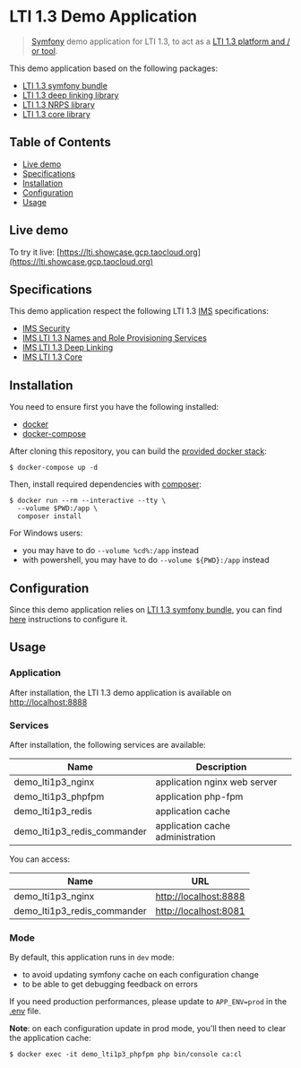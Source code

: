 # LTI 1.3 Demo Application

> [Symfony](https://symfony.com/) demo application for LTI 1.3, to act as a [LTI 1.3 platform and / or tool](http://www.imsglobal.org/spec/lti/v1p3/#platforms-and-tools-0).

This demo application based on the following packages:
- [LTI 1.3 symfony bundle](https://github.com/oat-sa/bundle-lti1p3)
- [LTI 1.3 deep linking library](https://github.com/oat-sa/lib-lti1p3-deep-linking)
- [LTI 1.3 NRPS library](https://github.com/oat-sa/lib-lti1p3-nrps)
- [LTI 1.3 core library](https://github.com/oat-sa/lib-lti1p3-core)


## Table of Contents

- [Live demo](#live-demo)
- [Specifications](#specifications)
- [Installation](#installation)
- [Configuration](#configuration)
- [Usage](#usage)

## Live demo
 
To try it live: [https://lti.showcase.gcp.taocloud.org](https://lti.showcase.gcp.taocloud.org)

## Specifications
 
This demo application respect the following LTI 1.3 [IMS](http://www.imsglobal.org) specifications:
- [IMS Security](https://www.imsglobal.org/spec/security/v1p0)
- [IMS LTI 1.3 Names and Role Provisioning Services](https://www.imsglobal.org/spec/lti-nrps/v2p0)
- [IMS LTI 1.3 Deep Linking](https://www.imsglobal.org/spec/lti-dl/v2p0/)
- [IMS LTI 1.3 Core](http://www.imsglobal.org/spec/lti/v1p3)

## Installation

You need to ensure first you have the following installed:
- [docker](https://docs.docker.com/get-docker/)
- [docker-compose](https://docs.docker.com/compose/install/)

After cloning this repository, you can build the [provided docker stack](docker-compose.yml):
```console
$ docker-compose up -d
```

Then, install required dependencies with [composer](https://hub.docker.com/_/composer):
```console
$ docker run --rm --interactive --tty \
  --volume $PWD:/app \
  composer install
```

For Windows users:
- you may have to do `--volume %cd%:/app` instead
- with powershell, you may have to do `--volume ${PWD}:/app` instead

## Configuration

Since this demo application relies on [LTI 1.3 symfony bundle](https://github.com/oat-sa/bundle-lti1p3), you can find [here](https://github.com/oat-sa/bundle-lti1p3/blob/master/doc/quickstart/configuration.md) instructions to configure it.

## Usage

### Application

After installation, the LTI 1.3 demo application is available on [http://localhost:8888](http://localhost:8888)

### Services

After installation, the following services are available:

| Name                                 | Description                      |
|--------------------------------------|----------------------------------|
| demo_lti1p3_nginx                    | application nginx web server     |
| demo_lti1p3_phpfpm                   | application php-fpm              |
| demo_lti1p3_redis                    | application cache                |
| demo_lti1p3_redis_commander          | application cache administration |

You can access:

| Name                                 | URL                                            |
|--------------------------------------|------------------------------------------------|
| demo_lti1p3_nginx                    | [http://localhost:8888](http://localhost:8888) |
| demo_lti1p3_redis_commander          | [http://localhost:8081](http://localhost:8081) |

### Mode

By default, this application runs in `dev` mode:
- to avoid updating symfony cache on each configuration change
- to be able to get debugging feedback on errors

If you need production performances, please update to `APP_ENV=prod` in the [.env](.env) file.

**Note**: on each configuration update in prod mode, you'll then need to clear the application cache:

```console
$ docker exec -it demo_lti1p3_phpfpm php bin/console ca:cl
```

